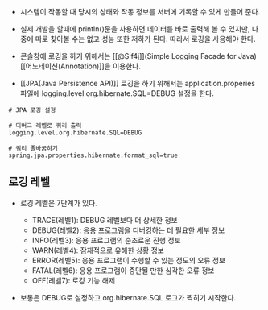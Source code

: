 - 시스템이 작동할 때 당시의 상태와 작동 정보를 서버에 기록할 수 있게 만들어 준다.
 
- 실제 개발을 할때에 println()문을 사용하면 데이터를 바로 출력해 볼 수 있지만, 나중에 따로 찾아볼 수는 없고 성능 또한 저하가 된다. 따라서 로깅을 사용해야 한다.

- 콘솔창에 로깅을 하기 위해서는 [[@SIf4j]](Simple Logging Facade for Java) [[어노테이션(Annotation)]]을 이용한다. 

- [[JPA(Java Persistence API)]] 로깅을 하기 위해서는 application.properies 파일에 logging.level.org.hibernate.SQL=DEBUG 설정을 한다.

```
# JPA 로깅 설정

# 디버그 레벨로 쿼리 출력  
logging.level.org.hibernate.SQL=DEBUG  

# 쿼리 줄바꿈하기  
spring.jpa.properties.hibernate.format_sql=true
```


## 로깅 레벨

- 로깅 레벨은 7단계가 있다.
	
	- TRACE(레벨1): DEBUG 레벨보다 더 상세한 정보
	- DEBUG(레벨2): 응용 프로그램을 디버깅하는 데 필요한 세부 정보
	- INFO(레벨3): 응용 프로그램의 순조로운 진행 정보
	- WARN(레벨4): 잠재적으로 유해한 상황 정보
	- ERROR(레벨5):  응용 프로그램이 수행할 수 있는 정도의 오류 정보
	- FATAL(레벨6): 응용 프로그램이 중단될 만한 심각한 오류 정보
	- OFF(레벨7): 로깅 기능 해제

- 보통은 DEBUG로 설정하고 org.hibernate.SQL 로그가 찍히기 시작한다.